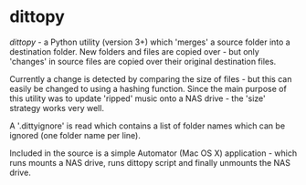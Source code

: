 # dittopy

*dittopy* - a Python utility (version 3+) which 'merges' a source folder into a destination folder. New folders and files are copied over - but only 'changes' in source files are copied over their original destination files.

Currently a change is detected by comparing the size of files - but this can easily be changed to using a hashing function.
Since the main purpose of this utility was to update 'ripped' music onto a NAS drive - the 'size' strategy works very well.


A '.dittyignore' is read which contains a list of folder names which can be ignored (one folder name per line).


Included in the source is a simple Automator (Mac OS X) application - which runs mounts a NAS drive, runs dittopy script 
and finally unmounts the NAS drive.
